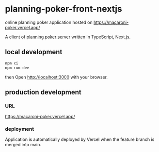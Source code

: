 # planning-poker-front-nextjs
online planning poker application hosted on https://macaroni-poker.vercel.app/  

A client of [planning poker server](https://github.com/macaroni10y/planning-poker-server) written in TypeScript, Next.js.

## local development
```sh
npm ci
npm run dev
```

then Open [http://localhost:3000](http://localhost:3000) with your browser.

## production development
### URL
https://macaroni-poker.vercel.app/
### deployment
Application is automatically deployed by Vercel when the feature branch is merged into main.

